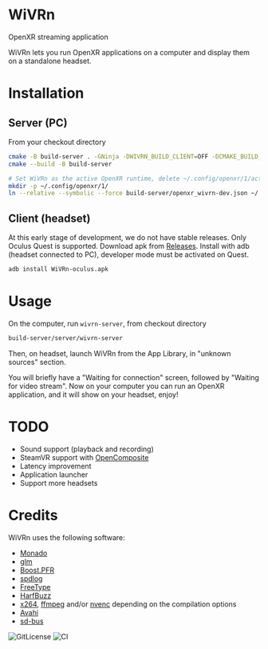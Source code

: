 # WiVRn
OpenXR streaming application

WiVRn lets you run OpenXR applications on a computer and display them on a standalone headset.

# Installation
## Server (PC)
From your checkout directory
```bash
cmake -B build-server . -GNinja -DWIVRN_BUILD_CLIENT=OFF -DCMAKE_BUILD_TYPE=RelWithDebInfo
cmake --build -B build-server

# Set WiVRn as the active OpenXR runtime, delete ~/.config/openxr/1/active_runtime.json after you are done using WiVRn
mkdir -p ~/.config/openxr/1/
ln --relative --symbolic --force build-server/openxr_wivrn-dev.json ~/.config/openxr/1/active_runtime.json
```

## Client (headset)
At this early stage of development, we do not have stable releases. Only Oculus Quest is supported.
Download apk from [Releases](https://github.com/Meumeu/WiVRn/releases).
Install with adb (headset connected to PC), developer mode must be activated on Quest.
```bash
adb install WiVRn-oculus.apk
```

# Usage
On the computer, run `wivrn-server`, from checkout directory
```bash
build-server/server/wivrn-server
```
Then, on headset, launch WiVRn from the App Library, in "unknown sources" section.

You will briefly have a "Waiting for connection" screen, followed by "Waiting for video stream".
Now on your computer you can run an OpenXR application, and it will show on your headset, enjoy!

# TODO
* Sound support (playback and recording)
* SteamVR support with [OpenComposite](https://gitlab.com/znixian/OpenOVR)
* Latency improvement
* Application launcher
* Support more headsets

# Credits
WiVRn uses the following software:
- [Monado](https://monado.freedesktop.org/)
- [glm](http://glm.g-truc.net/)
- [Boost.PFR](https://github.com/boostorg/pfr)
- [spdlog](https://github.com/gabime/spdlog)
- [FreeType](https://freetype.org/)
- [HarfBuzz](https://harfbuzz.github.io/)
- [x264](https://www.videolan.org/developers/x264.html), [ffmpeg](https://ffmpeg.org/) and/or [nvenc](https://developer.nvidia.com/nvidia-video-codec-sdk) depending on the compilation options
- [Avahi](https://www.avahi.org/)
- [sd-bus](https://www.freedesktop.org/software/systemd/man/sd-bus.html)

![GitLicense](https://gitlicense.com/badge/Meumeu/WiVRn) ![CI](https://github.com/Meumeu/WiVRn/workflows/Build/badge.svg)
